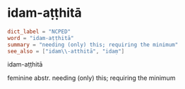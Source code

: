 # idam-aṭṭhitā

``` toml
dict_label = "NCPED"
word = "idam-aṭṭhitā"
summary = "needing (only) this; requiring the minimum"
see_also = ["idam\\-atthitā", "idaṃ"]
```

idam\-aṭṭhitā

feminine abstr. needing (only) this; requiring the minimum

